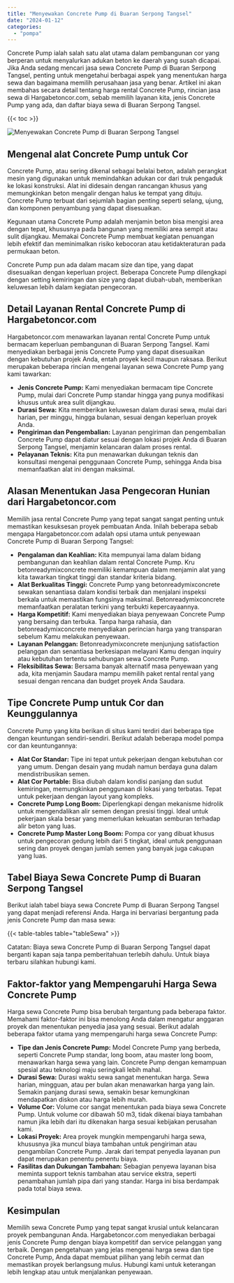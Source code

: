 ```yaml
---
title: "Menyewakan Concrete Pump di Buaran Serpong Tangsel"
date: "2024-01-12"
categories: 
  - "pompa"
---
```




Concrete Pump ialah salah satu alat utama dalam pembangunan cor yang berperan untuk menyalurkan adukan beton ke daerah yang susah dicapai. Jika Anda sedang mencari jasa sewa Concrete Pump di Buaran Serpong Tangsel, penting untuk mengetahui berbagai aspek yang menentukan harga sewa dan bagaimana memilih perusahaan jasa yang benar. Artikel ini akan membahas secara detail tentang harga rental Concrete Pump, rincian jasa sewa di Hargabetoncor.com, sebab memilih layanan kita, jenis Concrete Pump yang ada, dan daftar biaya sewa di Buaran Serpong Tangsel.

{{< toc >}}

![Menyewakan Concrete Pump di Buaran Serpong Tangsel](https://hargareadymixid.github.io/pompa/concrete-pump%20(13).png)

## Mengenal alat Concrete Pump untuk Cor

Concrete Pump, atau sering dikenal sebagai belalai beton, adalah perangkat mesin yang digunakan untuk memindahkan adukan cor dari truk pengaduk ke lokasi konstruksi. Alat ini didesain dengan rancangan khusus yang memungkinkan beton mengalir dengan halus ke tempat yang dituju. Concrete Pump terbuat dari sejumlah bagian penting seperti selang, ujung, dan komponen penyambung yang dapat disesuaikan.

Kegunaan utama Concrete Pump adalah menjamin beton bisa mengisi area dengan tepat, khususnya pada bangunan yang memiliki area sempit atau sulit dijangkau. Memakai Concrete Pump membuat kegiatan penuangan lebih efektif dan meminimalkan risiko kebocoran atau ketidakteraturan pada permukaan beton.

Concrete Pump pun ada dalam macam size dan tipe, yang dapat disesuaikan dengan keperluan project. Beberapa Concrete Pump dilengkapi dengan setting kemiringan dan size yang dapat diubah-ubah, memberikan keluwesan lebih dalam kegiatan pengecoran.

## Detail Layanan Rental Concrete Pump di Hargabetoncor.com

Hargabetoncor.com menawarkan layanan rental Concrete Pump untuk bermacam keperluan pembangunan di Buaran Serpong Tangsel. Kami menyediakan berbagai jenis Concrete Pump yang dapat disesuaikan dengan kebutuhan projek Anda, entah proyek kecil maupun raksasa. Berikut merupakan beberapa rincian mengenai layanan sewa Concrete Pump yang kami tawarkan:

- **Jenis Concrete Pump:** Kami menyediakan bermacam tipe Concrete Pump, mulai dari Concrete Pump standar hingga yang punya modifikasi khusus untuk area sulit dijangkau.
- **Durasi Sewa:** Kita memberikan keluwesan dalam durasi sewa, mulai dari harian, per minggu, hingga bulanan, sesuai dengan keperluan proyek Anda.
- **Pengiriman dan Pengembalian:** Layanan pengiriman dan pengembalian Concrete Pump dapat diatur sesuai dengan lokasi projek Anda di Buaran Serpong Tangsel, menjamin kelancaran dalam proses rental.
- **Pelayanan Teknis:** Kita pun menawarkan dukungan teknis dan konsultasi mengenai penggunaan Concrete Pump, sehingga Anda bisa memanfaatkan alat ini dengan maksimal.

## Alasan Menentukan Jasa Pengecoran Hunian dari Hargabetoncor.com

Memilih jasa rental Concrete Pump yang tepat sangat sangat penting untuk memastikan kesuksesan proyek pembuatan Anda. Inilah beberapa sebab mengapa Hargabetoncor.com adalah opsi utama untuk penyewaan Concrete Pump di Buaran Serpong Tangsel:

- **Pengalaman dan Keahlian:** Kita mempunyai lama dalam bidang pembangunan dan keahlian dalam rental Concrete Pump. Kru betonreadymixconcrete memiliki kemampuan dalam menjamin alat yang kita tawarkan tingkat tinggi dan standar kriteria bidang.
- **Alat Berkualitas Tinggi:** Concrete Pump yang betonreadymixconcrete sewakan senantiasa dalam kondisi terbaik dan menjalani inspeksi berkala untuk memastikan fungsinya maksimal. Betonreadymixconcrete memanfaatkan peralatan terkini yang terbukti kepercayaannya.
- **Harga Kompetitif:** Kami menyediakan biaya penyewaan Concrete Pump yang bersaing dan terbuka. Tanpa harga rahasia, dan betonreadymixconcrete menyediakan perincian harga yang transparan sebelum Kamu melakukan penyewaan.
- **Layanan Pelanggan:** Betonreadymixconcrete menjunjung satisfaction pelanggan dan senantiasa berkesiapan melayani Kamu dengan inquiry atau kebutuhan tertentu sehubungan sewa Concrete Pump.
- **Fleksibilitas Sewa:** Bersama banyak alternatif masa penyewaan yang ada, kita menjamin Saudara mampu memilih paket rental rental yang sesuai dengan rencana dan budget proyek Anda Saudara.

## Tipe Concrete Pump untuk Cor dan Keunggulannya

Concrete Pump yang kita berikan di situs kami terdiri dari beberapa tipe dengan keuntungan sendiri-sendiri. Berikut adalah beberapa model pompa cor dan keuntungannya:

- **Alat Cor Standar:** Tipe ini tepat untuk pekerjaan dengan kebutuhan cor yang umum. Dengan desain yang mudah namun berdaya guna dalam mendistribusikan semen.
- **Alat Cor Portable:** Bisa diubah dalam kondisi panjang dan sudut kemiringan, memungkinkan penggunaan di lokasi yang terbatas. Tepat untuk pekerjaan dengan layout yang kompleks.
- **Concrete Pump Long Boom:** Diperlengkapi dengan mekanisme hidrolik untuk mengendalikan alir semen dengan presisi tinggi. Ideal untuk pekerjaan skala besar yang memerlukan kekuatan semburan terhadap alir beton yang luas.
- **Concrete Pump Master Long Boom:** Pompa cor yang dibuat khusus untuk pengecoran gedung lebih dari 5 tingkat, ideal untuk penggunaan sering dan proyek dengan jumlah semen yang banyak juga cakupan yang luas.

## Tabel Biaya Sewa Concrete Pump di Buaran Serpong Tangsel

Berikut ialah tabel biaya sewa Concrete Pump di Buaran Serpong Tangsel yang dapat menjadi referensi Anda. Harga ini bervariasi bergantung pada jenis Concrete Pump dan masa sewa:

{{< table-tables table="tableSewa" >}}

Catatan: Biaya sewa Concrete Pump di Buaran Serpong Tangsel dapat berganti kapan saja tanpa pemberitahuan terlebih dahulu. Untuk biaya terbaru silahkan hubungi kami.

## Faktor-faktor yang Mempengaruhi Harga Sewa Concrete Pump

Harga sewa Concrete Pump bisa berubah tergantung pada beberapa faktor. Memahami faktor-faktor ini bisa menolong Anda dalam mengatur anggaran proyek dan menentukan penyedia jasa yang sesuai. Berikut adalah beberapa faktor utama yang mempengaruhi harga sewa Concrete Pump:

- **Tipe dan Jenis Concrete Pump:** Model Concrete Pump yang berbeda, seperti Concrete Pump standar, long boom, atau master long boom, menawarkan harga sewa yang lain. Concrete Pump dengan kemampuan spesial atau teknologi maju seringkali lebih mahal.
- **Durasi Sewa:** Durasi waktu sewa sangat menentukan harga. Sewa harian, mingguan, atau per bulan akan menawarkan harga yang lain. Semakin panjang durasi sewa, semakin besar kemungkinan mendapatkan diskon atau harga lebih murah.
- **Volume Cor:** Volume cor sangat menentukan pada biaya sewa Concrete Pump. Untuk volume cor dibawah 50 m3, tidak dikenai biaya tambahan namun jika lebih dari itu dikenakan harga sesuai kebijakan perusahan kami.
- **Lokasi Proyek:** Area proyek mungkin mempengaruhi harga sewa, khususnya jika muncul biaya tambahan untuk pengiriman atau pengambilan Concrete Pump. Jarak dari tempat penyedia layanan pun dapat merupakan penentu penentu biaya.
- **Fasilitas dan Dukungan Tambahan:** Sebagian penyewa layanan bisa meminta support teknis tambahan atau service ekstra, seperti penambahan jumlah pipa dari yang standar. Harga ini bisa berdampak pada total biaya sewa.

## Kesimpulan

Memilih sewa Concrete Pump yang tepat sangat krusial untuk kelancaran proyek pembangunan Anda. Hargabetoncor.com menyediakan berbagai jenis Concrete Pump dengan biaya kompetitif dan service pelanggan yang terbaik. Dengan pengetahuan yang jelas mengenai harga sewa dan tipe Concrete Pump, Anda dapat membuat pilihan yang lebih cermat dan memastikan proyek berlangsung mulus. Hubungi kami untuk keterangan lebih lengkap atau untuk menjalankan penyewaan.
